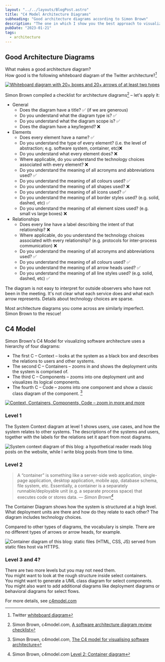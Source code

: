 ```yaml
---
layout: "../../layouts/BlogPost.astro"
title: "C4 Model Architecture Diagrams"
subheading: "Good architecture diagrams according to Simon Brown"
description: "The one in which I show you the best approach to visualize high-level system architecture."
pubDate: "2023-01-21"
tags:
  - architecture
---
```


## Good Architecture Diagrams

What makes a good architecture diagram?  
How good is the following whiteboard diagram of the Twitter architecture?[^1]

[^1]: Twitter [whiteboard diagram](https://twitter.com/elonmusk/status/1593899029531803649)

[![Whiteboard diagram with 20+ boxes and 20+ arrows of at least two types](/twitter_architecture_diagram.jpg#centered_bordered)](https://twitter.com/elonmusk/status/1593899029531803649)

Simon Brown compiled a checklist for architecture diagrams[^2] – let's apply it:

- General
  - Does the diagram have a title? ✅ (if we are generous)
  - Do you understand what the diagram type is? ✅
  - Do you understand what the diagram scope is? ✅
  - Does the diagram have a key/legend? ❌
- Elements
  - Does every element have a name? ✅
  - Do you understand the type of every element? (i.e. the level of abstraction; e.g. software system, container, etc)❌
  - Do you understand what every element does? ❌
  - Where applicable, do you understand the technology choices associated with every element? ❌
  - Do you understand the meaning of all acronyms and abbreviations used? ✅
  - Do you understand the meaning of all colours used? ✅
  - Do you understand the meaning of all shapes used? ❌
  - Do you understand the meaning of all icons used? ✅
  - Do you understand the meaning of all border styles used? (e.g. solid, dashed, etc) ✅
  - Do you understand the meaning of all element sizes used? (e.g. small vs large boxes) ❌
- Relationships
  - Does every line have a label describing the intent of that relationship? ❌
  - Where applicable, do you understand the technology choices associated with every relationship? (e.g. protocols for inter-process communication) ❌
  - Do you understand the meaning of all acronyms and abbreviations used? ✅
  - Do you understand the meaning of all colours used? ✅
  - Do you understand the meaning of all arrow heads used? ✅
  - Do you understand the meaning of all line styles used? (e.g. solid, dashed, etc) ✅

[^2]: Simon Brown, c4model.com, [A software architecture diagram review checklist](https://c4model.com/assets/software-architecture-diagram-review-checklist.pdf)

The diagram is not easy to interpret for outside observers who have not been in the meeting.
It's not clear what each service does and what each arrow represents. Details about technology choices are sparse.

Most architecture diagrams you come across are similarly imperfect.  
Simon Brown to the rescue!

## C4 Model

Simon Brown's C4 Model for visualizing software architecture uses a hierarchy of four diagrams:

- The first C – Context – looks at the system as a black box and describes the relations to users and other systems.
- The second C – Containers – zooms in and shows the deployment units the system is comprised of.
- The third C – Components – zooms into one deployment unit and visualizes its logical components.
- The fourth C – Code – zooms into one component and show a classic class diagram of the component. [^3]

[![Context, Containers, Components, Code – zoom in more and more](/c4-overview.png#centered_bordered)](https://c4model.com)

[^3]: Simon Brown, c4model.com, [The C4 model for visualising software architecture](https://c4model.com)

### Level 1

The System Context diagram at level 1 shows users, use cases, and how the system relates to other systems.
The descriptions of the systems and users, together with the labels for the relations set it apart from most diagrams.

![System context diagram of this blog: a hypothetical reader reads blog posts on the website, while I write blog posts from time to time.](/c4-website-context.svg#centered)

### Level 2

> A “container” is something like a server-side web application, single-page
> application, desktop application, mobile app, database schema, file system,
> etc. Essentially, a container is a separately runnable/deployable unit
> (e.g. a separate process space) that executes code or stores data.
> — <cite>Simon Brown[^4]</cite>

[^4]: Simon Brown, c4model.com [Level 2: Container diagram](https://c4model.com/#ContainerDiagram)

The Container Diagram shows how the system is structured at a high level.
What deployment units are there and how do they relate to each other?
The diagram includes  technology choices.

Compared to other types of diagrams, the vocabulary is simple.
There are no different types of arrows or arrow heads, for example.

![Container diagram of this blog: static files (HTML, CSS, JS) served from static files host via HTTPS.](/c4-website-containers.svg#centered)

### Level 3 and 4?

There are two more levels but you may not need them.  
You might want to look at the rough structure inside select containers.  
You might want to generate a UML class diagram for select components.  
You might also want to add additional diagrams like deployment diagrams or behavioral diagrams for select flows.

For more details, see [c4model.com](https://c4model.com)
